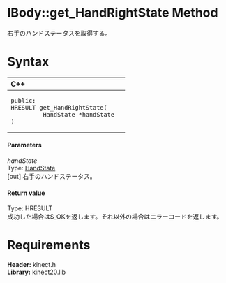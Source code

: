 IBody::get\_HandRightState Method  
=================================  

右手のハンドステータスを取得する。 <span id="syntaxSection"></span>

Syntax  
======  

<table>
<colgroup>
<col width="100%" />
</colgroup>
<thead>
<tr class="header">
<th align="left">C++</th>
</tr>
</thead>
<tbody>
<tr class="odd">
<td align="left"><pre><code>public:  
HRESULT get_HandRightState(  
         HandState *handState  
)</code></pre></td>
</tr>
</tbody>
</table>

<span id="ID4EG"></span>
#### Parameters  

*handState*    
Type: [HandState](../../../Enumerations/HandState_Enumeration.md)  
[out] 右手のハンドステータス。  

<span id="ID4EP"></span>
#### Return value  

Type: HRESULT  
成功した場合はS\_OKを返します。それ以外の場合はエラーコードを返します。  

<span id="requirements"></span>

Requirements  
============  

**Header:** kinect.h  
**Library:** kinect20.lib  



<!--Please do not edit the data in the comment block below.-->
<!--
TOCTitle : get_HandRightState Method
RLTitle : IBody::get_HandRightState Method
KeywordK : get_HandRightState method
KeywordK : IBody::get_HandRightState method
KeywordF : IBody::get_HandRightState
KeywordF : get_HandRightState
KeywordF : Microsoft.Kinect.kinect.IBody.get_HandRightState(HandState@)
KeywordA : M:Microsoft.Kinect.kinect.IBody.get_HandRightState(HandState@)
AssetID : M:Microsoft.Kinect.kinect.IBody.get_HandRightState(HandState@)
Locale : en-us
CommunityContent : 1
APIType : Managed
APILocation : 
APIName : Microsoft.Kinect.kinect.IBody::get_HandRightState
TargetOS : Windows
TopicType : kbSyntax
DevLang : C++
DocSet : K4Wv2
ProjType : K4Wv2Proj
Technology : Kinect for Windows
Product : Kinect for Windows SDK v2
productversion : 20
-->
